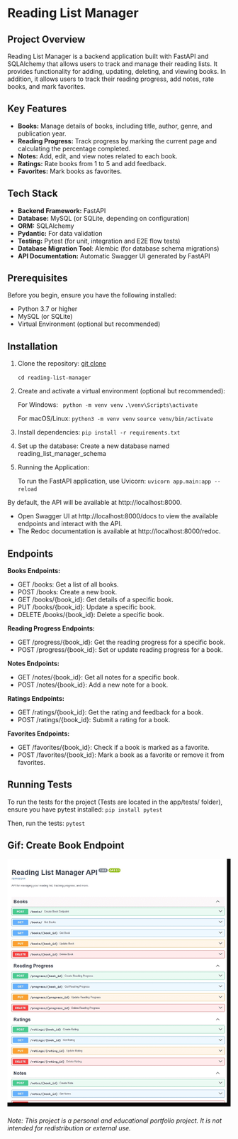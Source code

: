 # Reading List Manager

## Project Overview

Reading List Manager is a backend application built with FastAPI and SQLAlchemy that allows users to track and manage their reading lists. 
It provides functionality for adding, updating, deleting, and viewing books. 
In addition, it allows users to track their reading progress, add notes, rate books, and mark favorites.

## Key Features

* **Books:** Manage details of books, including title, author, genre, and publication year.
* **Reading Progress:** Track progress by marking the current page and calculating the percentage completed.
* **Notes:** Add, edit, and view notes related to each book.
* **Ratings:** Rate books from 1 to 5 and add feedback.
* **Favorites:** Mark books as favorites.

## Tech Stack

* **Backend Framework:** FastAPI
* **Database:** MySQL (or SQLite, depending on configuration)
* **ORM:** SQLAlchemy
* **Pydantic:** For data validation
* **Testing:** Pytest (for unit, integration and E2E flow tests)
* **Database Migration Tool**: Alembic (for database schema migrations)
* **API Documentation:** Automatic Swagger UI generated by FastAPI

## Prerequisites

Before you begin, ensure you have the following installed:

* Python 3.7 or higher
* MySQL (or SQLite)
* Virtual Environment (optional but recommended)

## Installation
1. Clone the repository:
[git clone](https://github.com/Inbar-kr/reading-list-manager-api.git)

    `cd reading-list-manager`
2. Create and activate a virtual environment (optional but recommended):

    For Windows:
   ` python -m venv venv`
   `.\venv\Scripts\activate`

    For macOS/Linux:
    `python3 -m venv venv`
   `source venv/bin/activate`

3. Install dependencies:
    `pip install -r requirements.txt`

4.  Set up the database:
    Create a new database named reading_list_manager_schema

5. Running the Application:

    To run the FastAPI application, use Uvicorn:
    `uvicorn app.main:app --reload`

By default, the API will be available at http://localhost:8000.

* Open Swagger UI at http://localhost:8000/docs to view the available endpoints and interact with the API.
* The Redoc documentation is available at http://localhost:8000/redoc.

## Endpoints
**Books Endpoints:**
* GET /books: Get a list of all books.
* POST /books: Create a new book.
* GET /books/{book_id}: Get details of a specific book.
* PUT /books/{book_id}: Update a specific book.
* DELETE /books/{book_id}: Delete a specific book.

**Reading Progress Endpoints:**
* GET /progress/{book_id}: Get the reading progress for a specific book.
* POST /progress/{book_id}: Set or update reading progress for a book.

**Notes Endpoints:**
* GET /notes/{book_id}: Get all notes for a specific book.
* POST /notes/{book_id}: Add a new note for a book.

**Ratings Endpoints:**
* GET /ratings/{book_id}: Get the rating and feedback for a book.
* POST /ratings/{book_id}: Submit a rating for a book.

**Favorites Endpoints:**
* GET /favorites/{book_id}: Check if a book is marked as a favorite.
* POST /favorites/{book_id}: Mark a book as a favorite or remove it from favorites.

## Running Tests
To run the tests for the project (Tests are located in the app/tests/ folder), ensure you have pytest installed:
`pip install pytest`

Then, run the tests: `pytest`

## Gif: Create Book Endpoint

![Create Book Endpoint](docs/Create_Book_Endpoint.gif)

###### Note: This project is a personal and educational portfolio project. It is not intended for redistribution or external use.